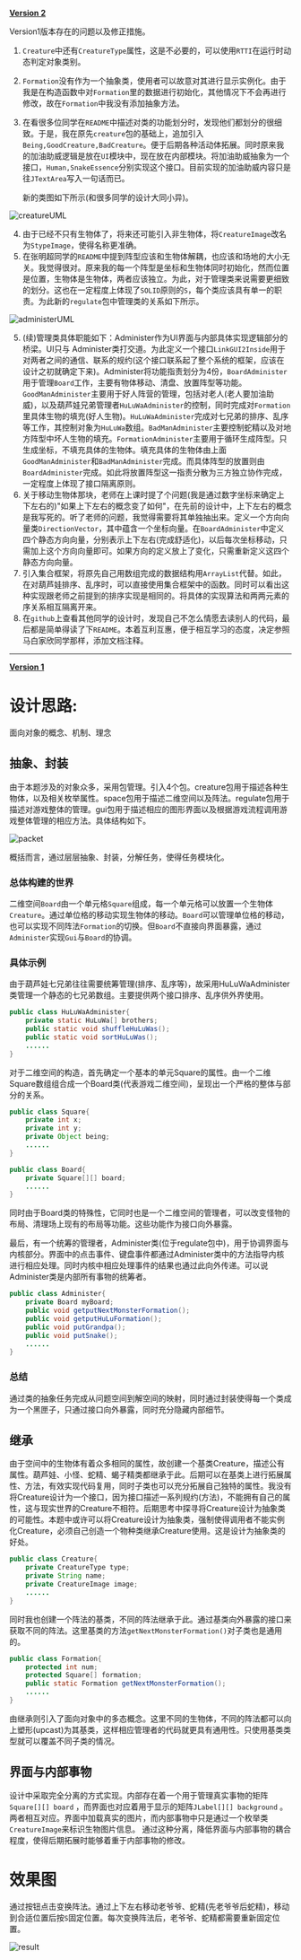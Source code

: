 <u>**Version 2**</u>

Version1版本存在的问题以及修正措施。

1. `Creature`中还有`CreatureType`属性，这是不必要的，可以使用`RTTI`在运行时动态判定对象类别。

2. `Formation`没有作为一个抽象类，使用者可以故意对其进行显示实例化。由于我是在构造函数中对`Formation`里的数据进行初始化，其他情况下不会再进行修改，故在`Formation`中我没有添加抽象方法。

3. 在看很多位同学在`README`中描述对类的功能划分时，发现他们都划分的很细致。于是，我在原先`creature`包的基础上，追加引入`Being,GoodCreature,BadCreature`。便于后期各种活动体拓展。同时原来我的加油助威逻辑是放在`UI`模块中，现在放在内部模块。将加油助威抽象为一个接口，`Human,SnakeEssence`分别实现这个接口。目前实现的加油助威内容只是往`JTextArea`写入一句话而已。

   新的类图如下所示(和很多同学的设计大同小异)。

![creatureUML](https://github.com/lidayou/java-2018f-homework/blob/master/20180925/%E6%9D%8E%E5%85%89%E8%80%80-161220066/creatureUML.png)



4. 由于已经不只有生物体了，将来还可能引入非生物体，将`CreatureImage`改名为`StypeImage`，使得名称更准确。
5. 在张明超同学的`README`中提到阵型应该和生物体解耦，也应该和场地的大小无关。我觉得很对。原来我的每一个阵型是坐标和生物体同时初始化，然而位置是位置，生物体是生物体，两者应该独立。为此，对于管理类来说需要更细致的划分。这也在一定程度上体现了`SOLID`原则的`S`，每个类应该具有单一的职责。为此新的`regulate`包中管理类的关系如下所示。

![administerUML](https://github.com/lidayou/java-2018f-homework/blob/master/20180925/%E6%9D%8E%E5%85%89%E8%80%80-161220066/administerUML.png)

	

5. (续)管理类具体职能如下：Administer作为UI界面与内部具体实现逻辑部分的桥梁。UI只与	Administer类打交道。为此定义一个接口`LinkGUI2Inside`用于对两者之间的通信、联系的规约(这个接口联系起了整个系统的框架，应该在设计之初就确定下来)。Administer将功能指责划分为4份，`BoardAdminister`用于管理`Board`工作，主要有物体移动、清盘、放置阵型等功能。`GoodManAdminister`主要用于好人阵营的管理，包括对老人(老人要加油助威)，以及葫芦娃兄弟管理者`HuLuWaAdminister`的控制，同时完成对`Formation`里具体生物的填充(好人生物)。`HuLuWaAdminister`完成对七兄弟的排序、乱序等工作，其控制对象为`HuLuWa`数组。`BadManAdminister`主要控制蛇精以及对地方阵型中坏人生物的填充。`FormationAdminister`主要用于循环生成阵型。只生成坐标，不填充具体的生物体。填充具体的生物体由上面`GoodManAdminister`和`BadManAdminister`完成。而具体阵型的放置则由`BoardAdminister`完成。如此将放置阵型这一指责分散为三方独立协作完成，一定程度上体现了接口隔离原则。
6. 关于移动生物体那块，老师在上课时提了个问题(我是通过数字坐标来确定上下左右的)"如果上下左右的概念变了如何"，在先前的设计中，上下左右的概念是我写死的。听了老师的问题，我觉得需要将其单独抽出来。定义一个方向向量类`DirectionVector`，其中蕴含一个坐标向量。在`BoardAdminister`中定义四个静态方向向量，分别表示上下左右(完成舒适化)，以后每次坐标移动，只需加上这个方向向量即可。如果方向的定义放上了变化，只需重新定义这四个静态方向向量。
7. 引入集合框架，将原先自己用数组完成的数据结构用`ArrayList`代替。如此，在对葫芦娃排序、乱序时，可以直接使用集合框架中的函数。同时可以看出这种实现跟老师之前提到的排序实现是相同的。将具体的实现算法和两两元素的序关系相互隔离开来。
8. 在`github`上查看其他同学的设计时，发现自己不怎么情愿去读别人的代码，最后都是简单得读了下`README`。本着互利互惠，便于相互学习的态度，决定参照马白家欣同学那样，添加文档注释。



---





<u>**Version 1**</u>

# 设计思路:

面向对象的概念、机制、理念

## 抽象、封装

由于本题涉及的对象众多，采用包管理。引入4个包。creature包用于描述各种生物体，以及相关枚举属性。space包用于描述二维空间以及阵法。regulate包用于描述对游戏整体的管理。gui包用于描述相应的图形界面以及根据游戏流程调用游戏整体管理的相应方法。具体结构如下。

![packet](https://github.com/lidayou/java-2018f-homework/blob/master/20180925/%E6%9D%8E%E5%85%89%E8%80%80-161220066/packet.jpg)

概括而言，通过层层抽象、封装，分解任务，使得任务模块化。

### 总体构建的世界

二维空间`Board`由一个单元格`Square`组成，每一个单元格可以放置一个生物体`Creature`。通过单位格的移动实现生物体的移动。`Board`可以管理单位格的移动，也可以实现不同阵法`Formation`的切换。但`Board`不直接向界面暴露，通过`Administer`实现`Gui`与`Board`的协调。



### 具体示例

由于葫芦娃七兄弟往往需要统筹管理(排序、乱序等)，故采用HuLuWaAdminister类管理一个静态的七兄弟数组。主要提供两个接口排序、乱序供外界使用。

```java
public class HuLuWaAdminister{
    private static HuLuWa[] brothers;
    public static void shuffleHuLuWas();
    public static void sortHuLuWas();
    ......
}
```



对于二维空间的构造，首先确定一个基本的单元Square的属性。由一个二维Square数组组合成一个Board类(代表游戏二维空间)，呈现出一个严格的整体与部分的关系。

```java
public class Square{
    private int x;
    private int y;
    private Object being;
    ......
}
```

```java
public class Board{
    private Square[][] board;
    ......
}
```

同时由于Board类的特殊性，它同时也是一个二维空间的管理者，可以改变怪物的布局、清理场上现有的布局等功能。这些功能作为接口向外暴露。



最后，有一个统筹的管理者，Administer类(位于regulate包中)，用于协调界面与内核部分。界面中的点击事件、键盘事件都通过Administer类中的方法指导内核进行相应处理。同时内核中相应处理事件的结果也通过此向外传递。可以说Administer类是内部所有事物的统筹者。

```java
public class Administer{
    private Board myBoard;
    public void getputNextMonsterFormation();
    public void getputHuLuFormation();
    public void putGrandpa();
    public void putSnake();
    ......
}
```



### 总结

通过类的抽象任务完成从问题空间到解空间的映射，同时通过封装使得每一个类成为一个黑匣子，只通过接口向外暴露，同时充分隐藏内部细节。



## 继承

由于空间中的生物体有着众多相同的属性，故创建一个基类Creature，描述公有属性。葫芦娃、小怪、蛇精、蝎子精类都继承于此。后期可以在基类上进行拓展属性、方法，有效实现代码复用，同时子类也可以充分拓展自己独特的属性。我没有将Creature设计为一个接口，因为接口描述一系列规约(方法)，不能拥有自己的属性，这与现实世界的Creature不相符。后期思考中探寻将Creature设计为抽象类的可能性。本题中或许可以将Creature设计为抽象类，强制使得调用者不能实例化Creature，必须自己创造一个物种类继承Creature使用。这是设计为抽象类的好处。

```java
public class Creature{
    private CreatureType type;
    private String name;
    private CreatureImage image;
    ......
}
```



同时我也创建一个阵法的基类，不同的阵法继承于此。通过基类向外暴露的接口来获取不同的阵法。这里基类的方法`getNextMonsterFormation()`对子类也是通用的。

```java
public class Formation{
    protected int num;
    protected Square[] formation;
    public static Formation getNextMonsterFormation();
    ......
}
```



由继承则引入了面向对象中的多态概念。这里不同的生物体，不同的阵法都可以向上塑形(upcast)为其基类，这样相应管理者的代码就更具有通用性。只使用基类类型就可以覆盖不同子类的情况。



## 界面与内部事物

设计中采取完全分离的方式实现。内部存在着一个用于管理真实事物的矩阵`Square[][] board` ，而界面也对应着用于显示的矩阵`JLabel[][] background` 。两者相互对应。界面中加载真实的图片，而内部事物中只是通过一个枚举类`CreatureImage`来标识生物图片信息。 通过这种分离，降低界面与内部事物的耦合程度，使得后期拓展时能够着重于内部事物的修改。



# 效果图

通过按钮点击变换阵法。通过上下左右移动老爷爷、蛇精(先老爷爷后蛇精)，移动到合适位置后按`S`固定位置。每次变换阵法后，老爷爷、蛇精都需要重新固定位置。

![result](https://github.com/lidayou/java-2018f-homework/blob/master/20180925/%E6%9D%8E%E5%85%89%E8%80%80-161220066/result.jpg)





